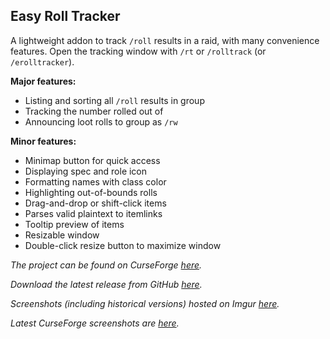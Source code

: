 Easy Roll Tracker
---

A lightweight addon to track `/roll` results in a raid,
with many convenience features. Open the tracking window
with `/rt` or `/rolltrack` (or `/erolltracker`).

**Major features:**
- Listing and sorting all `/roll` results in group
- Tracking the number rolled out of
- Announcing loot rolls to group as `/rw`

**Minor features:**
- Minimap button for quick access
- Displaying spec and role icon
- Formatting names with class color
- Highlighting out-of-bounds rolls
- Drag-and-drop or shift-click items
- Parses valid plaintext to itemlinks
- Tooltip preview of items
- Resizable window
- Double-click resize button to maximize window

*The project can be found on CurseForge [here][1].*

*Download the latest release from GitHub [here][2].*

*Screenshots (including historical versions) hosted*
*on Imgur [here][3].*

*Latest CurseForge screenshots are [here][4].*

[1]: https://www.curseforge.com/wow/addons/easy-roll-tracker
[2]: https://github.com/ErythroGuild/EasyRollTracker/releases/latest
[3]: https://imgur.com/a/AZu9CpG
[4]: https://www.curseforge.com/wow/addons/easy-roll-tracker/screenshots

